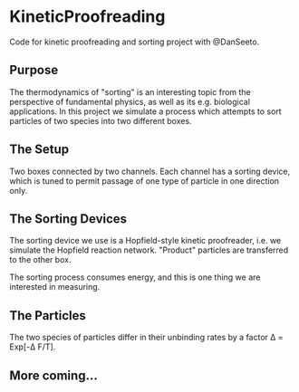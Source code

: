 # KineticProofreading

Code for kinetic proofreading and sorting project with @DanSeeto.

## Purpose

The thermodynamics of "sorting" is an interesting topic from the perspective of fundamental physics, as well as its e.g. biological applications. In this project we simulate a process which attempts to sort particles of two species into two different boxes.

## The Setup

Two boxes connected by two channels. Each channel has a sorting device, which is tuned to permit passage of one type of particle in one direction only.

## The Sorting Devices

The sorting device we use is a Hopfield-style kinetic proofreader, i.e. we simulate the Hopfield reaction network. "Product" particles are transferred to the other box.

The sorting process consumes energy, and this is one thing we are interested in measuring.

## The Particles

The two species of particles differ in their unbinding rates by a factor &Delta; = Exp[-&Delta; F/T].

## More coming...